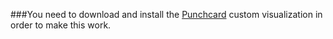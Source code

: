 ###You need to download and install the [Punchcard](https://splunkbase.splunk.com/app/3129/) custom visualization in order to make this work.
